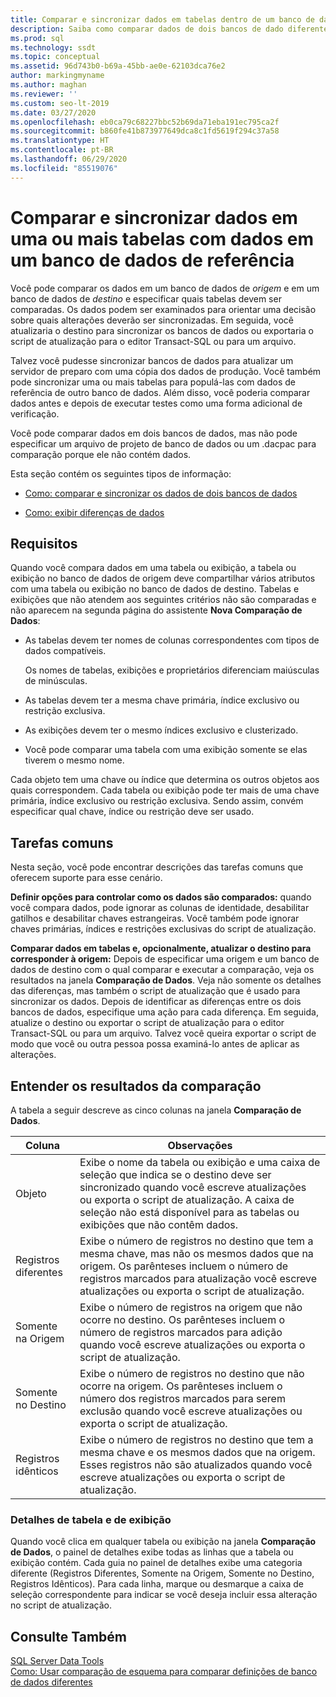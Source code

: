 ```yaml
---
title: Comparar e sincronizar dados em tabelas dentro de um banco de dados de referência
description: Saiba como comparar dados de dois bancos de dado diferentes. Veja como sincronizar os dados e como ver o script que é usado para o processo de sincronização.
ms.prod: sql
ms.technology: ssdt
ms.topic: conceptual
ms.assetid: 96d743b0-b69a-45bb-ae0e-62103dca76e2
author: markingmyname
ms.author: maghan
ms.reviewer: ''
ms.custom: seo-lt-2019
ms.date: 03/27/2020
ms.openlocfilehash: eb0ca79c68227bbc52b69da71eba191ec795ca2f
ms.sourcegitcommit: b860fe41b873977649dca8c1fd5619f294c37a58
ms.translationtype: HT
ms.contentlocale: pt-BR
ms.lasthandoff: 06/29/2020
ms.locfileid: "85519076"
---
```

# <a name="compare-and-synchronize-data-in-one-or-more-tables-with-data-in-a-reference-database"></a>Comparar e sincronizar dados em uma ou mais tabelas com dados em um banco de dados de referência

Você pode comparar os dados em um banco de dados de *origem* e em um banco de dados de *destino* e especificar quais tabelas devem ser comparadas. Os dados podem ser examinados para orientar uma decisão sobre quais alterações deverão ser sincronizadas. Em seguida, você atualizaria o destino para sincronizar os bancos de dados ou exportaria o script de atualização para o editor Transact\-SQL ou para um arquivo.  
  
Talvez você pudesse sincronizar bancos de dados para atualizar um servidor de preparo com uma cópia dos dados de produção. Você também pode sincronizar uma ou mais tabelas para populá-las com dados de referência de outro banco de dados. Além disso, você poderia comparar dados antes e depois de executar testes como uma forma adicional de verificação.  
  
Você pode comparar dados em dois bancos de dados, mas não pode especificar um arquivo de projeto de banco de dados ou um .dacpac para comparação porque ele não contém dados.  
  
Esta seção contém os seguintes tipos de informação:  
  
-   [Como: comparar e sincronizar os dados de dois bancos de dados](../ssdt/how-to-compare-and-synchronize-the-data-of-two-databases.md)  
  
-   [Como: exibir diferenças de dados](../ssdt/how-to-view-data-differences.md)  
  
## <a name="requirements"></a>Requisitos  
Quando você compara dados em uma tabela ou exibição, a tabela ou exibição no banco de dados de origem deve compartilhar vários atributos com uma tabela ou exibição no banco de dados de destino. Tabelas e exibições que não atendem aos seguintes critérios não são comparadas e não aparecem na segunda página do assistente **Nova Comparação de Dados**:  
  
-   As tabelas devem ter nomes de colunas correspondentes com tipos de dados compatíveis.  
  
    Os nomes de tabelas, exibições e proprietários diferenciam maiúsculas de minúsculas.  
  
-   As tabelas devem ter a mesma chave primária, índice exclusivo ou restrição exclusiva.  
  
-   As exibições devem ter o mesmo índices exclusivo e clusterizado.  
  
-   Você pode comparar uma tabela com uma exibição somente se elas tiverem o mesmo nome.  
  
Cada objeto tem uma chave ou índice que determina os outros objetos aos quais correspondem. Cada tabela ou exibição pode ter mais de uma chave primária, índice exclusivo ou restrição exclusiva. Sendo assim, convém especificar qual chave, índice ou restrição deve ser usado.  
  
## <a name="common-tasks"></a>Tarefas comuns  
Nesta seção, você pode encontrar descrições das tarefas comuns que oferecem suporte para esse cenário.  
  
**Definir opções para controlar como os dados são comparados:** quando você compara dados, pode ignorar as colunas de identidade, desabilitar gatilhos e desabilitar chaves estrangeiras. Você também pode ignorar chaves primárias, índices e restrições exclusivas do script de atualização.  
  
**Comparar dados em tabelas e, opcionalmente, atualizar o destino para corresponder à origem:** Depois de especificar uma origem e um banco de dados de destino com o qual comparar e executar a comparação, veja os resultados na janela **Comparação de Dados**. Veja não somente os detalhes das diferenças, mas também o script de atualização que é usado para sincronizar os dados. Depois de identificar as diferenças entre os dois bancos de dados, especifique uma ação para cada diferença. Em seguida, atualize o destino ou exportar o script de atualização para o editor Transact\-SQL ou para um arquivo. Talvez você queira exportar o script de modo que você ou outra pessoa possa examiná-lo antes de aplicar as alterações.  
  
## <a name="understanding-comparison-results"></a><a name="UnderstandingDataCompareResults"></a>Entender os resultados da comparação  
A tabela a seguir descreve as cinco colunas na janela **Comparação de Dados**.  
  
|Coluna|Observações|  
|----------|---------|  
|Objeto|Exibe o nome da tabela ou exibição e uma caixa de seleção que indica se o destino deve ser sincronizado quando você escreve atualizações ou exporta o script de atualização. A caixa de seleção não está disponível para as tabelas ou exibições que não contêm dados.|  
|Registros diferentes|Exibe o número de registros no destino que tem a mesma chave, mas não os mesmos dados que na origem. Os parênteses incluem o número de registros marcados para atualização você escreve atualizações ou exporta o script de atualização.|  
|Somente na Origem|Exibe o número de registros na origem que não ocorre no destino. Os parênteses incluem o número de registros marcados para adição quando você escreve atualizações ou exporta o script de atualização.|  
|Somente no Destino|Exibe o número de registros no destino que não ocorre na origem. Os parênteses incluem o número dos registros marcados para serem exclusão quando você escreve atualizações ou exporta o script de atualização.|  
|Registros idênticos|Exibe o número de registros no destino que tem a mesma chave e os mesmos dados que na origem. Esses registros não são atualizados quando você escreve atualizações ou exporta o script de atualização.|  
  
### <a name="table-and-view-details"></a>Detalhes de tabela e de exibição  
Quando você clica em qualquer tabela ou exibição na janela **Comparação de Dados**, o painel de detalhes exibe todas as linhas que a tabela ou exibição contém. Cada guia no painel de detalhes exibe uma categoria diferente (Registros Diferentes, Somente na Origem, Somente no Destino, Registros Idênticos). Para cada linha, marque ou desmarque a caixa de seleção correspondente para indicar se você deseja incluir essa alteração no script de atualização.  
  
## <a name="see-also"></a>Consulte Também  
[SQL Server Data Tools](../ssdt/sql-server-data-tools.md)  
[Como: Usar comparação de esquema para comparar definições de banco de dados diferentes](../ssdt/how-to-use-schema-compare-to-compare-different-database-definitions.md)  
  

